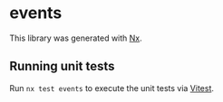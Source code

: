 # events

This library was generated with [Nx](https://nx.dev).

## Running unit tests

Run `nx test events` to execute the unit tests via [Vitest](https://vitest.dev/).
